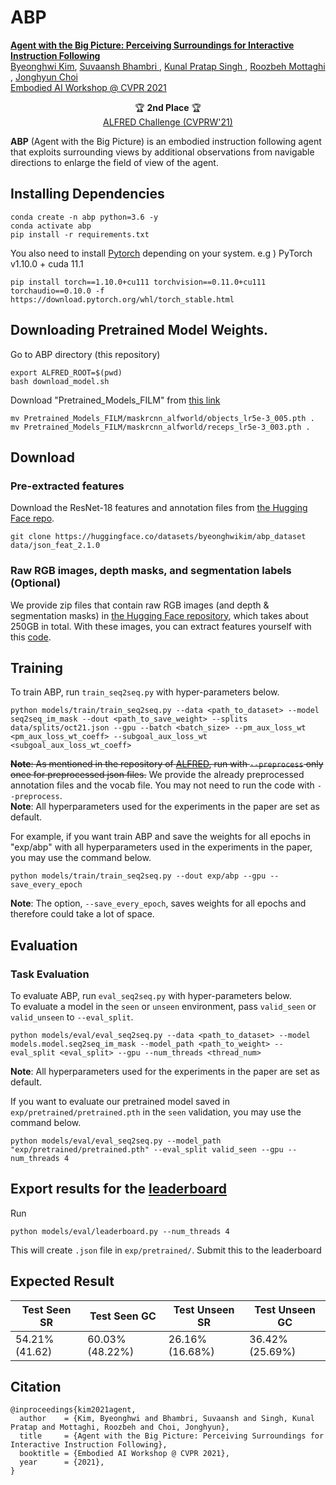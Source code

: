 # ABP
<a href="https://bhkim94.github.io/projects/ABP/"> <b> Agent with the Big Picture: Perceiving Surroundings for Interactive Instruction Following </b> </a>
<br>
<a href="https://bhkim94.github.io/">Byeonghwi Kim</a>,
<a href="https://www.linkedin.com/in/suvaansh-bhambri-1784bab7/"> Suvaansh Bhambri </a>,
<a href="https://kunalmessi10.github.io/"> Kunal Pratap Singh </a>,
<a href="http://roozbehm.info/"> Roozbeh Mottaghi </a>,
<a href="http://ppolon.github.io/"> Jonghyun Choi </a>
<br>
<a href="https://embodied-ai.org/cvpr2021/"> Embodied AI Workshop @ CVPR 2021 </a>

<p align="center">
  🏆 <b>2nd Place</b> 🏆
  <br>
  <a href="https://askforalfred.com/EAI21/">ALFRED Challenge (CVPRW'21)</a>
</p>

**ABP** (Agent with the Big Picture) is an embodied instruction following agent that exploits surrounding views by additional observations from navigable directions to enlarge the field of view of the agent.

## Installing Dependencies
```
conda create -n abp python=3.6 -y
conda activate abp
pip install -r requirements.txt
```
You also need to install [Pytorch](https://pytorch.org/get-started/previous-versions/) depending on your system. e.g ) PyTorch v1.10.0 + cuda 11.1 <br>
```
pip install torch==1.10.0+cu111 torchvision==0.11.0+cu111 torchaudio==0.10.0 -f https://download.pytorch.org/whl/torch_stable.html
```

## Downloading Pretrained Model Weights.
Go to ABP directory (this repository)
```
export ALFRED_ROOT=$(pwd)
bash download_model.sh
```
Download "Pretrained_Models_FILM" from [this link](https://drive.google.com/file/d/1mkypSblrc0U3k3kGcuPzVOaY1Rt9Lqpa/view?usp=sharing)
```
mv Pretrained_Models_FILM/maskrcnn_alfworld/objects_lr5e-3_005.pth .
mv Pretrained_Models_FILM/maskrcnn_alfworld/receps_lr5e-3_003.pth .
```

## Download
### Pre-extracted features
Download the ResNet-18 features and annotation files from <a href="https://huggingface.co/datasets/byeonghwikim/abp_dataset">the Hugging Face repo</a>.
```
git clone https://huggingface.co/datasets/byeonghwikim/abp_dataset data/json_feat_2.1.0
```
### Raw RGB images, depth masks, and segmentation labels (Optional)
We provide zip files that contain raw RGB images (and depth & segmentation masks) in <a href="https://huggingface.co/datasets/byeonghwikim/abp_images">the Hugging Face repository</a>, which takes about 250GB in total.
With these images, you can extract features yourself with this <a href="https://github.com/snumprlab/abp/blob/main/models/utils/extract_resnet.py">code</a>.

## Training
To train ABP, run `train_seq2seq.py` with hyper-parameters below. <br>
```
python models/train/train_seq2seq.py --data <path_to_dataset> --model seq2seq_im_mask --dout <path_to_save_weight> --splits data/splits/oct21.json --gpu --batch <batch_size> --pm_aux_loss_wt <pm_aux_loss_wt_coeff> --subgoal_aux_loss_wt <subgoal_aux_loss_wt_coeff>
```
~~**Note**: As mentioned in the repository of <a href="https://github.com/askforalfred/alfred/tree/master/models">ALFRED</a>, run with `--preprocess` only once for preprocessed json files.~~ We provide the already preprocessed annotation files and the vocab file. You may not need to run the code with ```--preprocess```. <br>
**Note**: All hyperparameters used for the experiments in the paper are set as default.

For example, if you want train ABP and save the weights for all epochs in "exp/abp" with all hyperparameters used in the experiments in the paper, you may use the command below. <br>
```
python models/train/train_seq2seq.py --dout exp/abp --gpu --save_every_epoch
```
**Note**: The option, `--save_every_epoch`, saves weights for all epochs and therefore could take a lot of space.


## Evaluation
### Task Evaluation
To evaluate ABP, run `eval_seq2seq.py` with hyper-parameters below. <br>
To evaluate a model in the `seen` or `unseen` environment, pass `valid_seen` or `valid_unseen` to `--eval_split`.
```
python models/eval/eval_seq2seq.py --data <path_to_dataset> --model models.model.seq2seq_im_mask --model_path <path_to_weight> --eval_split <eval_split> --gpu --num_threads <thread_num>
```
**Note**: All hyperparameters used for the experiments in the paper are set as default.

If you want to evaluate our pretrained model saved in `exp/pretrained/pretrained.pth` in the `seen` validation, you may use the command below.
```
python models/eval/eval_seq2seq.py --model_path "exp/pretrained/pretrained.pth" --eval_split valid_seen --gpu --num_threads 4
```

## Export results for the [leaderboard](https://leaderboard.allenai.org/alfred/submissions/public)
Run
```
python models/eval/leaderboard.py --num_threads 4
```
This will create `.json` file in `exp/pretrained/`. Submit this to the leaderboard

## Expected Result
| Test Seen SR   | Test Seen GC    | Test Unseen SR  | Test Unseen GC  |
| -------------- | --------------- | --------------- | --------------- |
| 54.21% (41.62) | 60.03% (48.22%) | 26.16% (16.68%) | 36.42% (25.69%) |

## Citation
```
@inproceedings{kim2021agent,
  author    = {Kim, Byeonghwi and Bhambri, Suvaansh and Singh, Kunal Pratap and Mottaghi, Roozbeh and Choi, Jonghyun},
  title     = {Agent with the Big Picture: Perceiving Surroundings for Interactive Instruction Following},
  booktitle = {Embodied AI Workshop @ CVPR 2021},
  year      = {2021},
}
```
